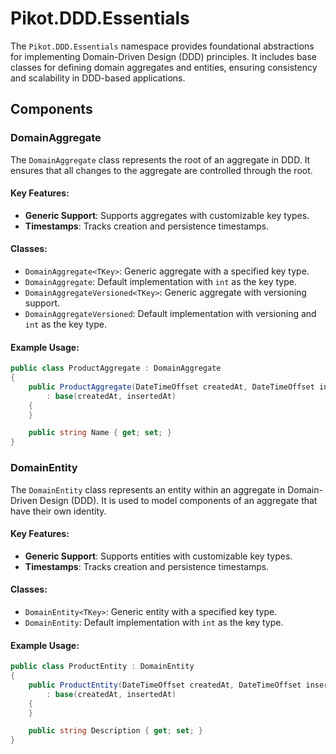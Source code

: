 # Pikot.DDD.Essentials

The `Pikot.DDD.Essentials` namespace provides foundational abstractions for implementing Domain-Driven Design (DDD) principles. It includes base classes for defining domain aggregates and entities, ensuring consistency and scalability in DDD-based applications.

## Components

### DomainAggregate
The `DomainAggregate` class represents the root of an aggregate in DDD. It ensures that all changes to the aggregate are controlled through the root.

#### Key Features:
- **Generic Support**: Supports aggregates with customizable key types.
- **Timestamps**: Tracks creation and persistence timestamps.

#### Classes:
- `DomainAggregate<TKey>`: Generic aggregate with a specified key type.
- `DomainAggregate`: Default implementation with `int` as the key type.
- `DomainAggregateVersioned<TKey>`: Generic aggregate with versioning support.
- `DomainAggregateVersioned`: Default implementation with versioning and `int` as the key type.

#### Example Usage:
```csharp
public class ProductAggregate : DomainAggregate
{
    public ProductAggregate(DateTimeOffset createdAt, DateTimeOffset insertedAt)
        : base(createdAt, insertedAt)
    {
    }

    public string Name { get; set; }
}
```

### DomainEntity
The `DomainEntity` class represents an entity within an aggregate in Domain-Driven Design (DDD). It is used to model components of an aggregate that have their own identity.

#### Key Features:
- **Generic Support**: Supports entities with customizable key types.
- **Timestamps**: Tracks creation and persistence timestamps.

#### Classes:
- `DomainEntity<TKey>`: Generic entity with a specified key type.
- `DomainEntity`: Default implementation with `int` as the key type.

#### Example Usage:
```csharp
public class ProductEntity : DomainEntity
{
    public ProductEntity(DateTimeOffset createdAt, DateTimeOffset insertedAt)
        : base(createdAt, insertedAt)
    {
    }

    public string Description { get; set; }
}
```